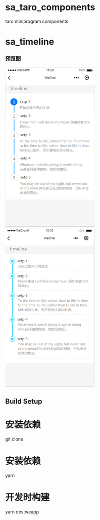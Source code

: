 # sa_taro_components
taro miniprogram components
# sa_timeline

### 预览图
![sa_timeClass_Number](https://github.com/sallenhandong/mpvue_timeline/blob/master/1550734018(1).jpg)
![sa_timeClass_Dot](https://github.com/sallenhandong/mpvue_timeline/blob/master/1550732605(1).jpg)

## Build Setup
# 安装依赖
git clone 
# 安装依赖
yarn

# 开发时构建
yarn dev:weapp

